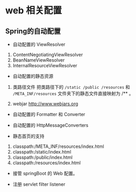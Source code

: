 # web 相关配置

## Spring的自动配置

+ 自动配置的 ViewResolver

1. ContentNegotiatingViewResolver
2. BeanNameViewResolver
3. InternalResourceViewResolver

+ 自动配置的静态资源

1. 类路径文件
把类路径下的 `/static /public /resources` 和 `/META_INF/resources` 文件夹下的静态文件直接映射为 /** 。

2. webjar
http://www.webjars.org

+ 自动配置的 Formatter 和 Converter

+ 自动配置的 HttpMessageConverters

+ 静态首页的支持

1. classpath:/META_INF/resources/index.html
2. classpath:/static/index.html
3. classpath:/public/index.html
4. classpath:/resources/index.html


+ 接管 springBoot 的 Web 配置。

+ 注册 servlet filter listener

